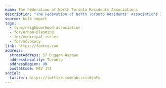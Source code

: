 ```yaml
---
name: The Federation of North Toronto Residents Associations
description: "The Federation of North Toronto Residents' Associations Incorporated (FoNTRA) is a not for profit organization now comprised of over 30 residents' associations, located between Bloor Street, Sheppard Avenue, the Don Valley Parkway and Bathurst Street in the City of Toronto. We monitor, investigate and help solve urban planning issues, share best practices and represent common interests of our members with all levels of government."
source: bulk import
tags:
  - type/neighbourhood-association
  - for/urban-planning
  - for/municipal-issues
  - for/advocacy
link: https://fontra.com
address:
  streetAddress: 57 Duggan Avenue
  addressLocality: Toronto
  addressRegion: ON
  postalCode: M4V 1Y1
social:
  twitter: https://twitter.com/abcresidents
---
```


<!-- Community added via bulk import -->
